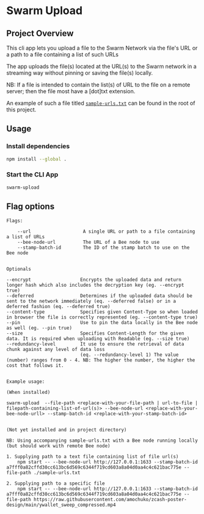 # Swarm Upload

## Project Overview

This cli app lets you upload a file to the Swarm Network via the file's URL or a path to a file containing a list of such URLs

The app uploads the file(s) located at the URL(s) to the Swarm network in a streaming way without pinning or saving the file(s) locally.

NB: If a file is intended to contain the list(s) of URL to the file on a remote server; then the file most have a [dot]txt extension.

An example of such a file titled [`sample-urls.txt`](./sample-urls.txt) can be found in the root of this project.

## Usage

### Install dependencies

```bash
npm install --global .
```

### Start the CLI App

```bash
swarm-upload
```

## Flag options

    Flags:

        --url                   A single URL or path to a file containing a list of URLs
        --bee-node-url          The URL of a Bee node to use 
        --stamp-batch-id        The ID of the stamp batch to use on the Bee node

    
    Optionals
 
    --encrypt                  Encrypts the uploaded data and return longer hash which also includes the decryption key (eg. --encrypt true)
    --deferred                 Determines if the uploaded data should be sent to the network immediately (eq. --deferred false) or in a deferred fashion (eq. --deferred true)
    --content-type             Specifies given Content-Type so when loaded in browser the file is correctly represented (eg. --content-type true)
    --pin                      Use to pin the data locally in the Bee node as well (eg. --pin true)
    --size                     Specifies Content-Length for the given data. It is required when uploading with Readable (eg. --size true)
    --redundancy-level         It use to ensure the retrieval of data chunk against any level of data loss 
                               (eq. --redundancy-level 1) The value (number) ranges from 0 - 4. NB: The higher the number, the higher the cost that follows it.
    

    Example usage:

    (When installed)

    swarm-upload  --file-path <replace-with-your-file-path | url-to-file | filepath-containing-list-of-url(s)> --bee-node-url <replace-with-your-bee-node-urll> --stamp-batch-id <replace-with-your-stamp-batch-id>


    (Not yet installed and in project directory)

    NB: Using accompanying sample-urls.txt with a Bee node running locally (but should work with remote Bee node)
    
    1. Supplying path to a text file containing list of file url(s) 
        npm start -- --bee-node-url http://127.0.0.1:1633 --stamp-batch-id a7fff0a82cffd30cc613bc6d569c6344f719cd603a8a04d0aa4c4c621bac775e --file-path ./sample-urls.txt
    
    2. Supplying path to a specific file
        npm start -- --bee-node-url http://127.0.0.1:1633 --stamp-batch-id a7fff0a82cffd30cc613bc6d569c6344f719cd603a8a04d0aa4c4c621bac775e --file-path https://raw.githubusercontent.com/amochuko/zcash-poster-design/main/ywallet_sweep_compressed.mp4
